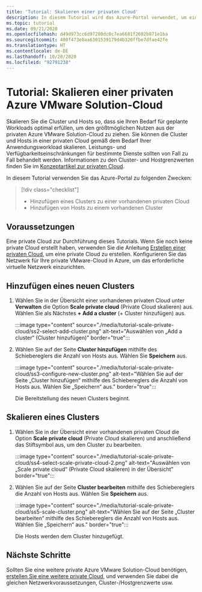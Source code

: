 ```yaml
---
title: 'Tutorial: Skalieren einer privaten Cloud'
description: In diesem Tutorial wird das Azure-Portal verwendet, um eine private Azure VMware Solution-Cloud zu skalieren.
ms.topic: tutorial
ms.date: 09/21/2020
ms.openlocfilehash: d49d973cc6d97280dc0c7ea6681f2602b871e1ba
ms.sourcegitcommit: 400f473e8aa6301539179d4b320ffbe7dfae42fe
ms.translationtype: HT
ms.contentlocale: de-DE
ms.lasthandoff: 10/28/2020
ms.locfileid: "92791238"
---
```

# <a name="tutorial-scale-an-azure-vmware-solution-private-cloud"></a>Tutorial: Skalieren einer privaten Azure VMware Solution-Cloud

Skalieren Sie die Cluster und Hosts so, dass sie Ihren Bedarf für geplante Workloads optimal erfüllen, um den größtmöglichen Nutzen aus der privaten Azure VMware Solution-Cloud zu ziehen. Sie können die Cluster und Hosts in einer privaten Cloud gemäß dem Bedarf Ihrer Anwendungsworkload skalieren. Leistungs- und Verfügbarkeitseinschränkungen für bestimmte Dienste sollten von Fall zu Fall behandelt werden. Informationen zu den Cluster- und Hostgrenzwerten finden Sie im [Konzeptartikel zur privaten Cloud](concepts-private-clouds-clusters.md).

In diesem Tutorial verwenden Sie das Azure-Portal zu folgenden Zwecken:

> [!div class="checklist"]
> * Hinzufügen eines Clusters zu einer vorhandenen privaten Cloud
> * Hinzufügen von Hosts zu einem vorhandenen Cluster

## <a name="prerequisites"></a>Voraussetzungen

Eine private Cloud zur Durchführung dieses Tutorials. Wenn Sie noch keine private Cloud erstellt haben, verwenden Sie die Anleitung [Erstellen einer privaten Cloud](tutorial-create-private-cloud.md), um eine private Cloud zu erstellen. Konfigurieren Sie das Netzwerk für Ihre private VMware-Cloud in Azure, um das erforderliche virtuelle Netzwerk einzurichten.

## <a name="add-a-new-cluster"></a>Hinzufügen eines neuen Clusters

1. Wählen Sie in der Übersicht einer vorhandenen privaten Cloud unter **Verwalten** die Option **Scale private cloud** (Private Cloud skalieren) aus. Wählen Sie als Nächstes **+ Add a cluster** (+ Cluster hinzufügen) aus.

   :::image type="content" source="./media/tutorial-scale-private-cloud/ss2-select-add-cluster.png" alt-text="Auswählen von „Add a cluster“ (Cluster hinzufügen)" border="true":::

1. Wählen Sie auf der Seite **Cluster hinzufügen** mithilfe des Schiebereglers die Anzahl von Hosts aus. Wählen Sie **Speichern** aus.

   :::image type="content" source="./media/tutorial-scale-private-cloud/ss3-configure-new-cluster.png" alt-text="Wählen Sie auf der Seite „Cluster hinzufügen“ mithilfe des Schiebereglers die Anzahl von Hosts aus. Wählen Sie „Speichern“ aus." border="true":::

   Die Bereitstellung des neuen Clusters beginnt.

## <a name="scale-a-cluster"></a>Skalieren eines Clusters 

1. Wählen Sie in der Übersicht einer vorhandenen privaten Cloud die Option **Scale private cloud** (Private Cloud skalieren) und anschließend das Stiftsymbol aus, um den Cluster zu bearbeiten.

   :::image type="content" source="./media/tutorial-scale-private-cloud/ss4-select-scale-private-cloud-2.png" alt-text="Auswählen von „Scale private cloud“ (Private Cloud skalieren) in der Übersicht" border="true":::

1. Wählen Sie auf der Seite **Cluster bearbeiten** mithilfe des Schiebereglers die Anzahl von Hosts aus. Wählen Sie **Speichern** aus.

   :::image type="content" source="./media/tutorial-scale-private-cloud/ss5-scale-cluster.png" alt-text="Wählen Sie auf der Seite „Cluster bearbeiten“ mithilfe des Schiebereglers die Anzahl von Hosts aus. Wählen Sie „Speichern“ aus." border="true":::

   Die Hosts werden dem Cluster hinzugefügt.

## <a name="next-steps"></a>Nächste Schritte

Sollten Sie eine weitere private Azure VMware Solution-Cloud benötigen, [erstellen Sie eine weitere private Cloud](tutorial-create-private-cloud.md), und verwenden Sie dabei die gleichen Netzwerkvoraussetzungen, Cluster-/Hostgrenzwerte usw.

<!-- LINKS - external-->

<!-- LINKS - internal -->
